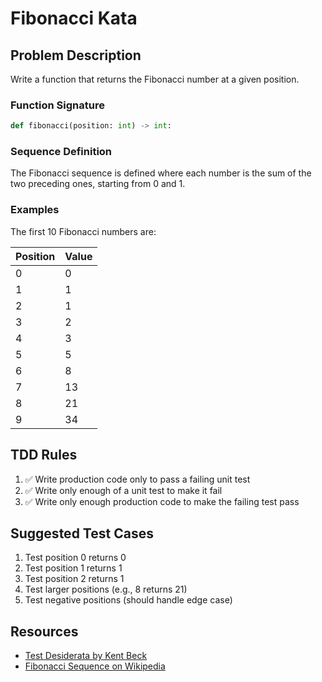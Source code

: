 # Fibonacci Kata

## Problem Description

Write a function that returns the Fibonacci number at a given position.

### Function Signature

```python
def fibonacci(position: int) -> int:
```

### Sequence Definition

The Fibonacci sequence is defined where each number is the sum of the two preceding ones, starting from 0 and 1.

### Examples

The first 10 Fibonacci numbers are:

| Position | Value |
| -------- | ----- |
| 0        | 0     |
| 1        | 1     |
| 2        | 1     |
| 3        | 2     |
| 4        | 3     |
| 5        | 5     |
| 6        | 8     |
| 7        | 13    |
| 8        | 21    |
| 9        | 34    |

## TDD Rules

1. ✅ Write production code only to pass a failing unit test
2. ✅ Write only enough of a unit test to make it fail
3. ✅ Write only enough production code to make the failing test pass

## Suggested Test Cases

1. Test position 0 returns 0
2. Test position 1 returns 1
3. Test position 2 returns 1
4. Test larger positions (e.g., 8 returns 21)
5. Test negative positions (should handle edge case)

## Resources

- [Test Desiderata by Kent Beck](https://kentbeck.github.io/TestDesiderata)
- [Fibonacci Sequence on Wikipedia](https://en.wikipedia.org/wiki/Fibonacci_number)
